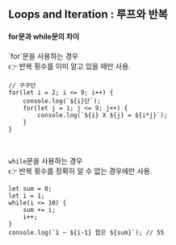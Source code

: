 Loops and Iteration : 루프와 반복
-

<h4>for문과 while문의 차이</h4>
`for`문을 사용하는 경우 <br />
👉 반복 횟수를 이미 알고 있을 때만 사용.

```
// 구구단
for(let i = 2; i <= 9; i++) {
    console.log(`${i}단`);
    for(let j = 1; j <= 9; j++) {
        console.log(`${i} X ${j} = ${i*j}`);
    }
}
```

<br />

`while`문을 사용하는 경우 <br />
👉 반복 횟수를 정확히 알 수 없는 경우에만 사용.

```
let sum = 0;
let i = 1;
while(i <= 10) {
    sum += i;
    i++;
}
console.log(`1 ~ ${i-1} 합은 ${sum}`); // 55
```